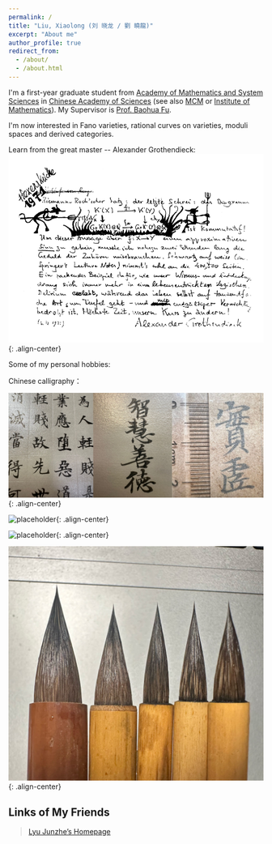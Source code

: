 ```yaml
---
permalink: /
title: "Liu, Xiaolong (刘 晓龙 / 劉 曉龍)"
excerpt: "About me"
author_profile: true
redirect_from: 
  - /about/
  - /about.html
---
```

I'm a first-year graduate student from [Academy of Mathematics and System Sciences](http://english.amss.cas.cn/) in [Chinese Academy of Sciences](https://english.cas.cn/) (see also [MCM](http://www.mcm.ac.cn/) or [Institute of Mathematics](http://www.math.ac.cn/)). My Supervisor is [Prof. Baohua Fu](http://www.math.ac.cn/people/fbh/). 

I'm now interested in Fano varieties, rational curves on varieties, moduli spaces and derived categories.

Learn from the great master -- Alexander Grothendieck:
![placeholder](/images/grr.png){: .align-center}

Some of my personal hobbies: 

Chinese calligraphy：

![placeholder](/images/My-Like-01.jpg){: .align-center}

![placeholder](/images/My-Like-03.jpg){: .align-center}

![placeholder](/images/My-Like-04.jpg){: .align-center}

![placeholder](/images/My-Like-02.jpg){: .align-center}


## Links of My Friends
> [Lyu Junzhe’s Homepage](https://taiataiat.github.io/)

